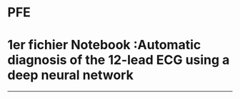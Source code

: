 # PFE

# 1er fichier Notebook :Automatic diagnosis of the 12-lead ECG using a deep neural network 
-----------

